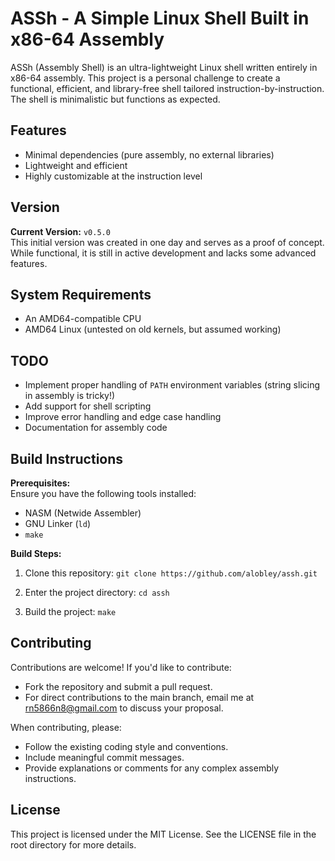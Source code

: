 # ASSh - A Simple Linux Shell Built in x86-64 Assembly

ASSh (Assembly Shell) is an ultra-lightweight Linux shell written entirely in x86-64 assembly. This project is a personal challenge to create a functional, efficient, and library-free shell tailored instruction-by-instruction. The shell is minimalistic but functions as expected.

## Features
- Minimal dependencies (pure assembly, no external libraries)
- Lightweight and efficient
- Highly customizable at the instruction level

## Version
**Current Version:** `v0.5.0`  
This initial version was created in one day and serves as a proof of concept. While functional, it is still in active development and lacks some advanced features.

## System Requirements
- An AMD64-compatible CPU
- AMD64 Linux (untested on old kernels, but assumed working)

## TODO
- Implement proper handling of `PATH` environment variables (string slicing in assembly is tricky!)
- Add support for shell scripting
- Improve error handling and edge case handling
- Documentation for assembly code

## Build Instructions
**Prerequisites:**  
Ensure you have the following tools installed:  
- NASM (Netwide Assembler)
- GNU Linker (`ld`)
- `make`

**Build Steps:**  
1. Clone this repository:
```git clone https://github.com/alobley/assh.git```

2. Enter the project directory: 
```cd assh```

3. Build the project:
```make```

## Contributing

Contributions are welcome! If you'd like to contribute:

- Fork the repository and submit a pull request.
- For direct contributions to the main branch, email me at rn5866n8@gmail.com to discuss your proposal.

When contributing, please:

- Follow the existing coding style and conventions.
- Include meaningful commit messages.
- Provide explanations or comments for any complex assembly instructions.

## License

This project is licensed under the MIT License. See the LICENSE file in the root directory for more details.
